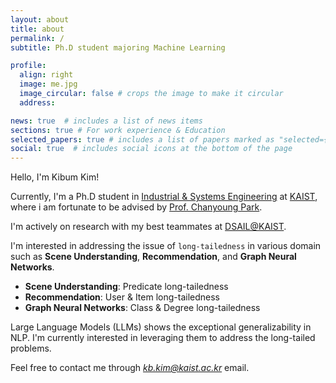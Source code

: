 ```yaml
---
layout: about
title: about
permalink: /
subtitle: Ph.D student majoring Machine Learning

profile:
  align: right
  image: me.jpg
  image_circular: false # crops the image to make it circular
  address:

news: true  # includes a list of news items
sections: true # For work experience & Education
selected_papers: true # includes a list of papers marked as "selected={true}"
social: true  # includes social icons at the bottom of the page
---
```


Hello, I'm Kibum Kim!  

Currently, I'm a Ph.D student in [Industrial & Systems Engineering](https://statistics.kaist.ac.kr/) at [KAIST](https://www.kaist.ac.kr/kr/), where i am fortunate to be advised by [Prof. Chanyoung Park](https://dsail.kaist.ac.kr/professor/).

I'm actively on research with my best teammates at [DSAIL@KAIST](https://dsail.kaist.ac.kr/).

I'm interested in addressing the issue of `long-tailedness` in various domain such as **Scene Understanding**, **Recommendation**, and **Graph Neural Networks**.  
 
* **Scene Understanding**: Predicate long-tailedness  
* **Recommendation**: User & Item long-tailedness  
* **Graph Neural Networks**: Class & Degree long-tailedness  

Large Language Models (LLMs) shows the exceptional generalizability in NLP. I'm currently interested in leveraging them to address the long-tailed problems.

Feel free to contact me through *kb.kim@kaist.ac.kr* email.